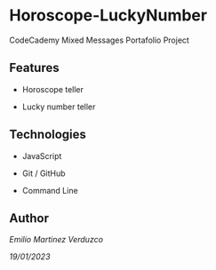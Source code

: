 # Horoscope-LuckyNumber
CodeCademy Mixed Messages Portafolio Project

## Features

* Horoscope teller

* Lucky number teller

## Technologies

* JavaScript

* Git / GitHub

* Command Line

## Author

*Emilio Martinez Verduzco*

*19/01/2023*

